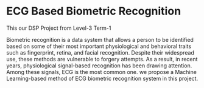 # ECG Based Biometric Recognition 
 This our DSP Project from Level-3 Term-1
 
Biometric recognition is a data system that allows a person to
be identified based on some of their most important
physiological and behavioral traits such as fingerprint,
retina, and facial recognition. Despite their
widespread use, these methods are vulnerable to forgery
attempts. As a result, in recent years, physiological signal-based
recognition has been drawing attention. Among these signals,
ECG is the most common one. we propose a Machine Learning-based method of
ECG biometric recognition system in this project.
